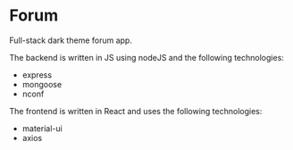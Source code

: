 # Forum
Full-stack dark theme forum app.

The backend is written in JS using nodeJS and the following technologies:
- express
- mongoose
- nconf
  
The frontend is written in React and uses the following technologies:
- material-ui
- axios
